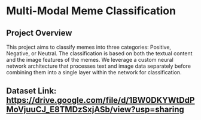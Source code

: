 # Multi-Modal Meme Classification

## Project Overview
This project aims to classify memes into three categories: Positive, Negative, or Neutral. The classification is based on both the textual content and the image features of the memes. We leverage a custom neural network architecture that processes text and image data separately before combining them into a single layer within the network for classification.

## Dataset Link: https://drive.google.com/file/d/1BW0DKYWtDdPMoVjuuCJ_E8TMDzSxjASb/view?usp=sharing
